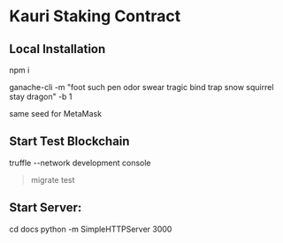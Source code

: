 # Kauri Staking Contract


## Local Installation

npm i

ganache-cli -m "foot such pen odor swear tragic bind trap snow squirrel stay dragon" -b 1

same seed for MetaMask

## Start Test Blockchain

truffle --network development console
> migrate
> test


## Start Server: ##

cd docs
python -m SimpleHTTPServer 3000
